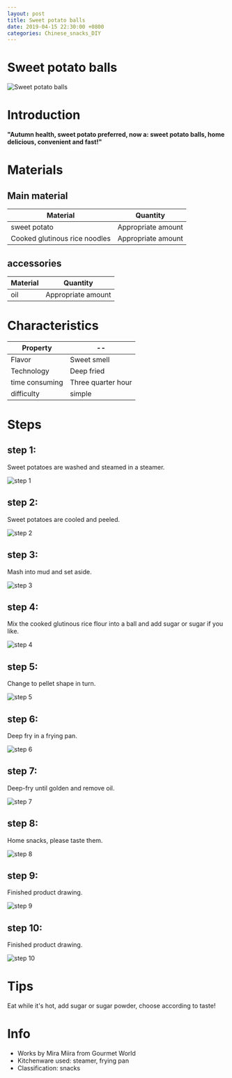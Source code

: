 ```yaml
---
layout: post
title: Sweet potato balls
date: 2019-04-15 22:30:00 +0800
categories: Chinese_snacks_DIY
---
```


# Sweet potato balls

![Sweet potato balls]({{site.baseurl}}/img/416061/416061.jpg)

# Introduction

**"Autumn health, sweet potato preferred, now a: sweet potato balls, home delicious, convenient and fast!"**

# Materials


## Main material

Material|Quantity
--|--
sweet potato|Appropriate amount
Cooked glutinous rice noodles|Appropriate amount

## accessories

Material|Quantity
--|--
oil|Appropriate amount

# Characteristics

Property|--
--|--
Flavor|Sweet smell
Technology|Deep fried
time consuming|Three quarter hour
difficulty|simple

# Steps

## step 1:

Sweet potatoes are washed and steamed in a steamer.

![step 1]({{site.baseurl}}/img/416061/1.jpg)

## step 2:

Sweet potatoes are cooled and peeled.

![step 2]({{site.baseurl}}/img/416061/2.jpg)

## step 3:

Mash into mud and set aside.

![step 3]({{site.baseurl}}/img/416061/3.jpg)

## step 4:

Mix the cooked glutinous rice flour into a ball and add sugar or sugar if you like.

![step 4]({{site.baseurl}}/img/416061/4.jpg)

## step 5:

Change to pellet shape in turn.

![step 5]({{site.baseurl}}/img/416061/5.jpg)

## step 6:

Deep fry in a frying pan.

![step 6]({{site.baseurl}}/img/416061/6.jpg)

## step 7:

Deep-fry until golden and remove oil.

![step 7]({{site.baseurl}}/img/416061/7.jpg)

## step 8:

Home snacks, please taste them.

![step 8]({{site.baseurl}}/img/416061/8.jpg)

## step 9:

Finished product drawing.

![step 9]({{site.baseurl}}/img/416061/9.jpg)

## step 10:

Finished product drawing.

![step 10]({{site.baseurl}}/img/416061/10.jpg)

# Tips

Eat while it's hot, add sugar or sugar powder, choose according to taste!

# Info

- Works by Mira Miira from Gourmet World
- Kitchenware used: steamer, frying pan
- Classification: snacks